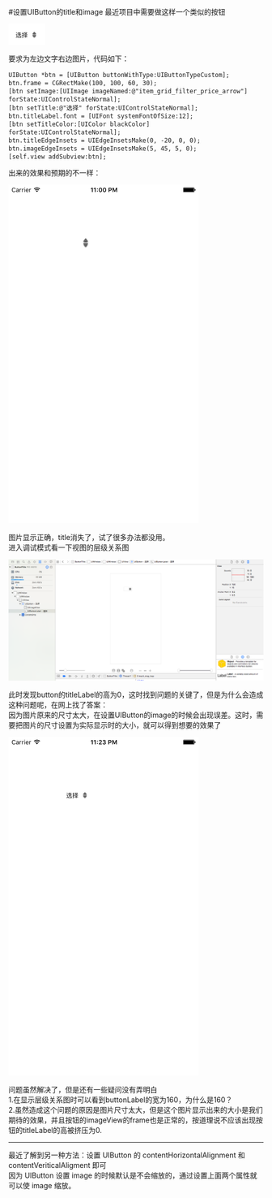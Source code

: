 #设置UIButton的title和image
最近项目中需要做这样一个类似的按钮

![模型图](https://github.com/zyfoolboy/ButtonTitle/blob/master/ButtonTitle/ButtonTitle/Assets.xcassets/%E5%B1%8F%E5%B9%95%E5%BF%AB%E7%85%A7%202016-06-08%20%E4%B8%8B%E5%8D%8810.58.25.imageset/%E5%B1%8F%E5%B9%95%E5%BF%AB%E7%85%A7%202016-06-08%20%E4%B8%8B%E5%8D%8810.58.25.png)

要求为左边文字右边图片，代码如下：
```
UIButton *btn = [UIButton buttonWithType:UIButtonTypeCustom];
btn.frame = CGRectMake(100, 100, 60, 30);
[btn setImage:[UIImage imageNamed:@"item_grid_filter_price_arrow"] forState:UIControlStateNormal];
[btn setTitle:@"选择" forState:UIControlStateNormal];
btn.titleLabel.font = [UIFont systemFontOfSize:12];
[btn setTitleColor:[UIColor blackColor] forState:UIControlStateNormal];
btn.titleEdgeInsets = UIEdgeInsetsMake(0, -20, 0, 0);
btn.imageEdgeInsets = UIEdgeInsetsMake(5, 45, 5, 0);
[self.view addSubview:btn];
```
出来的效果和预期的不一样：

![模型图](https://github.com/zyfoolboy/ButtonTitle/blob/master/ButtonTitle/ButtonTitle/Assets.xcassets/Simulator%20Screen%20Shot%202016%E5%B9%B46%E6%9C%888%E6%97%A5%20%E4%B8%8B%E5%8D%8811.00.05.imageset/Simulator%20Screen%20Shot%202016%E5%B9%B46%E6%9C%888%E6%97%A5%20%E4%B8%8B%E5%8D%8811.00.05.png)

图片显示正确，title消失了，试了很多办法都没用。<br/>
进入调试模式看一下视图的层级关系图

![模型图](https://github.com/zyfoolboy/ButtonTitle/blob/master/ButtonTitle/ButtonTitle/Assets.xcassets/%E5%B1%8F%E5%B9%95%E5%BF%AB%E7%85%A7%202016-06-08%20%E4%B8%8B%E5%8D%8810.54.08.imageset/%E5%B1%8F%E5%B9%95%E5%BF%AB%E7%85%A7%202016-06-08%20%E4%B8%8B%E5%8D%8810.54.08.png)

此时发现button的titleLabel的高为0，这时找到问题的关键了，但是为什么会造成这种问题呢，在网上找了答案：<br/>
因为图片原来的尺寸太大，在设置UIButton的image的时候会出现误差。这时，需要把图片的尺寸设置为实际显示时的大小，就可以得到想要的效果了

![模型图](https://github.com/zyfoolboy/ButtonTitle/blob/master/ButtonTitle/ButtonTitle/Assets.xcassets/Simulator%20Screen%20Shot%202016%E5%B9%B46%E6%9C%888%E6%97%A5%20%E4%B8%8B%E5%8D%8811.23.53.imageset/Simulator%20Screen%20Shot%202016%E5%B9%B46%E6%9C%888%E6%97%A5%20%E4%B8%8B%E5%8D%8811.23.53.png)

问题虽然解决了，但是还有一些疑问没有弄明白<br/>
1.在显示层级关系图时可以看到buttonLabel的宽为160，为什么是160？<br/>
2.虽然造成这个问题的原因是图片尺寸太大，但是这个图片显示出来的大小是我们期待的效果，并且按钮的imageView的frame也是正常的，按道理说不应该出现按钮的titleLabel的高被挤压为0.

***
最近了解到另一种方法：设置 UIButton 的 contentHorizontalAlignment 和 contentVeriticalAligment 即可<br/>
因为 UIButton 设置 image 的时候默认是不会缩放的，通过设置上面两个属性就可以使 image 缩放。
